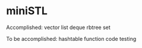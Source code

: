 # miniSTL
Accomplished:
vector
list
deque
rbtree
set

To be accomplished:
hashtable
function
code testing
